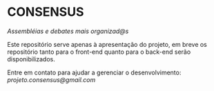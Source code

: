# CONSENSUS
_*Assembléias e debates mais organizad@s*_

Este repositório serve apenas à apresentação do projeto, em breve os repositório tanto para o front-end quanto para o back-end serão disponibilizados.

Entre em contato para ajudar a gerenciar o desenvolvimento: _projeto.consensus@gmail.com_